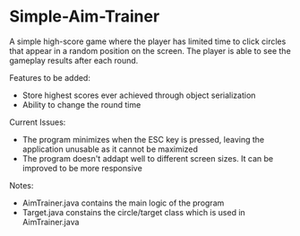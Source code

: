 # Simple-Aim-Trainer
A simple high-score game where the player has limited time to click circles
that appear in a random position on the screen. The player is able to see
the gameplay results after each round.

Features to be added:
 - Store highest scores ever achieved through object serialization
 - Ability to change the round time

Current Issues:
 - The program minimizes when the ESC key is pressed, leaving the application
unusable as it cannot be maximized
 - The program doesn't addapt well to different screen sizes. It can be
improved to be more responsive

Notes:
 - AimTrainer.java contains the main logic of the program
 - Target.java constains the circle/target class which is used in AimTrainer.java
